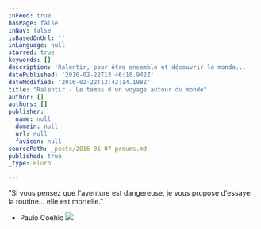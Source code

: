 ```yaml
---
inFeed: true
hasPage: false
inNav: false
isBasedOnUrl: ''
inLanguage: null
starred: true
keywords: []
description: 'Ralentir, pour être ensemble et découvrir le monde...'
datePublished: '2016-02-22T13:46:10.942Z'
dateModified: '2016-02-22T13:42:14.198Z'
title: "Ralentir - Le temps d'un voyage autour du monde"
author: []
authors: []
publisher:
  name: null
  domain: null
  url: null
  favicon: null
sourcePath: _posts/2016-01-07-preums.md
published: true
_type: Blurb

---
```

"Si vous pensez que l'aventure est dangereuse, je vous propose d'essayer la routine... elle est mortelle."

- Paulo Coehlo
![](https://s3-us-west-2.amazonaws.com/the-grid-img/p/5690c9725036d26ba19149b47f7c317b5da4e28a.jpg)